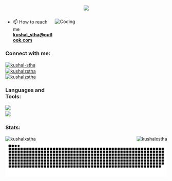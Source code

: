 <h1 align="center">
    <img src="https://readme-typing-svg.herokuapp.com/?font=Righteous&size=35&center=true&vCenter=true&width=500&height=70&color=00008B&duration=4000&lines=Hi+There!+👋;+I'm+Kushal+Shrestha;" />
</h1>
<img align="right" alt="Coding" width="350" height="250" src="https://i.pinimg.com/originals/e4/26/70/e426702edf874b181aced1e2fa5c6cde.gif"/>

<!--- 🌱 I’m currently learning ** .. **-->
<!--- 👨‍💻 All of my projects are available .. -->

- 📫 How to reach me **kushal_stha@outlook.com**

<h3 align="left">Connect with me:</h3>
<div align="left">
<a href="https://linkedin.com/in/kushal-stha" target="blank"><img align="center" src="https://img.shields.io/badge/LinkedIn-0077B5?style=for-the-badge&logo=linkedin&logoColor=white" alt="kushal-stha" /></a>
<a href="https://instagram.com/kushalzstha" target="blank"><img align="center" src="https://img.shields.io/badge/Instagram-E4405F?style=for-the-badge&logo=instagram&logoColor=white" alt="kushalzstha" /></a>
<a href="https://twitter.com/KushalxStha" target="blank"><img align="center" src="https://img.shields.io/badge/Twitter-1DA1F2?style=for-the-badge&logo=twitter&logoColor=white" alt="kushalzstha" /></a>
</div>

<h3 align="left">Languages and Tools:</h3>
<div align="left">
    <img src="https://skillicons.dev/icons?i=html,css,bootstrap,javascript,tailwind,react,git" /><br>
    <img src="https://skillicons.dev/icons?i=github,nodejs,express,mongodb,mysql,postman,cs" />
</div>

<h3 align="left">Stats:</h3>
<div style="display: flex; justify-content: space-between;">
  <img src="https://github-readme-stats.vercel.app/api/top-langs?username=kushalxstha&show_icons=true&locale=en&layout=compact" alt="kushalxstha" />
  <img src="https://github-readme-streak-stats.herokuapp.com/?user=kushalxstha&" alt="kushalxstha" />
</div>

<picture>
  <source media="(prefers-color-scheme: dark)" srcset="https://raw.githubusercontent.com/KushalxStha/KushalxStha/output/github-contribution-grid-snake-dark.svg">
  <source media="(prefers-color-scheme: light)" srcset="https://raw.githubusercontent.com/KushalxStha/KushalxStha/output/github-contribution-grid-snake.svg">
  <img alt="github contribution grid snake animation" src="https://raw.githubusercontent.com/KushalxStha/KushalxStha/output/github-contribution-grid-snake.svg">
</picture>
